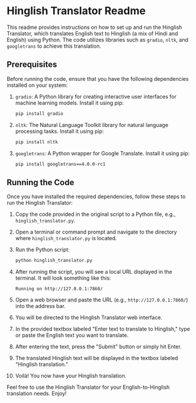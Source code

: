 # Hinglish Translator Readme

This readme provides instructions on how to set up and run the Hinglish Translator, which translates English text to Hinglish (a mix of Hindi and English) using Python. The code utilizes libraries such as `gradio`, `nltk`, and `googletrans` to achieve this translation.

## Prerequisites
Before running the code, ensure that you have the following dependencies installed on your system:

1. `gradio`: A Python library for creating interactive user interfaces for machine learning models. Install it using pip:
    ```bash
    pip install gradio
    ```

2. `nltk`: The Natural Language Toolkit library for natural language processing tasks. Install it using pip:
    ```bash
    pip install nltk
    ```

3. `googletrans`: A Python wrapper for Google Translate. Install it using pip:
    ```bash
    pip install googletrans==4.0.0-rc1
    ```

## Running the Code
Once you have installed the required dependencies, follow these steps to run the Hinglish Translator:

1. Copy the code provided in the original script to a Python file, e.g., `hinglish_translator.py`.

2. Open a terminal or command prompt and navigate to the directory where `hinglish_translator.py` is located.

3. Run the Python script:
    ```bash
    python hinglish_translator.py
    ```

4. After running the script, you will see a local URL displayed in the terminal. It will look something like this:
    ```
    Running on http://127.0.0.1:7860/
    ```

5. Open a web browser and paste the URL (e.g., `http://127.0.0.1:7860/`) into the address bar.

6. You will be directed to the Hinglish Translator web interface.

7. In the provided textbox labeled "Enter text to translate to Hinglish," type or paste the English text you want to translate.

8. After entering the text, press the "Submit" button or simply hit Enter.

9. The translated Hinglish text will be displayed in the textbox labeled "Hinglish translation."

10. Voilà! You now have your Hinglish translation.

Feel free to use the Hinglish Translator for your English-to-Hinglish translation needs. Enjoy!
